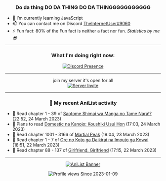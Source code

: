 <div align="center">

### Do da thing DO DA THING DO DA THINGGGGGGGGGGG
</div>

- 🌱 I’m currently learning JavaScript
- 📫 You can contact me on Discord [TheInternetUser#9060](https://discord.com/users/534117072796385300)
- ⚡ Fun fact: 80% of the Fun fact is neither a fact nor fun. _Statistics by me 😎_
<hr>

<div align="center">

### What I'm doing right now:
[![Discord Presence](https://lanyard.cnrad.dev/api/534117072796385300)](https://discord.com/users/534117072796385300)
<hr>

join my server it's open for all <br>
[![Server Invite](https://invidget.switchblade.xyz/bfYgVHxrSs)](https://discord.gg/bfYgVHxrSs)

<hr>
  
### 🌸 My recent AniList activity

</div>

<!-- ANILIST_ACTIVITY:start -->

-   📖 Read chapter 1 - 39 of [Saotome Shimai wa Manga no Tame Nara!?](https://anilist.co/manga/103621) (22:52, 24 March 2023)
-   📖 Plans to read [Domestic na Kanojo: Koushiki Usui Hon](https://anilist.co/manga/163094) (17:03, 24 March 2023)
-   📖 Read chapter 1001 - 3166 of [Martial Peak](https://anilist.co/manga/104494) (19:04, 23 March 2023)
-   📖 Read chapter 1 - 7 of [Ore no Koto ga Daikirai na Imouto ga Kowai](https://anilist.co/manga/159020) (18:51, 22 March 2023)
-   📖 Read chapter 88 - 137 of [Girlfriend, Girlfriend](https://anilist.co/manga/116266) (17:15, 22 March 2023)

<!-- ANILIST_ACTIVITY:end -->
<hr>

<div align="center">

[![AniList Banner](https://img.anili.st/User/929966)](https://anilist.co/user/TheInternetUser)

![Profile views](https://gpvc.arturio.dev/TheInternetUse7) Since 2023-01-09

</div>
